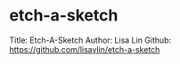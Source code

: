 # etch-a-sketch
Title: Etch-A-Sketch
Author: Lisa Lin
Github: https://github.com/lisaylin/etch-a-sketch